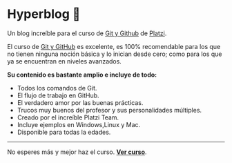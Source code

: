 # Hyperblog 💛

Un blog increíble para el curso de [Git y Github](http://https://platzi.com/clases/git-github/ "Git y GitHub") de [Platzi](http://https://platzi.com/ "Platzi").

El curso de [Git y GitHub](http://https://platzi.com/clases/git-github/ "Git y GitHub") es excelente, es 100% recomendable para los que no tienen ninguna noción básica y lo inician desde cero; como para los que ya se encuentran en niveles avanzados.

**Su contenido es bastante amplio e incluye de todo:**
- Todos los comandos de Git.
- El flujo de trabajo en GitHub.
- El verdadero amor por las buenas prácticas.
- Trucos muy buenos del profesor y sus personalidades múltiples.
- Creado por el increíble Platzi Team.
- Incluye ejemplos en Windows,Linux y Mac.
- Disponible para todas la edades.

------------


No esperes más y mejor haz el curso. [**Ver curso**](http://https://platzi.com/ "Ver curso").